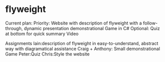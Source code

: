 # flyweight
Current plan:
Priority:
Website with description of flyweight with a follow-through, dynamic presentation
demonstrational Game in C#
Optional:
Quiz at bottom for quick summary
Video

Assignments
Iain:description of flyweight in easy-to-understand, abstract way with diagramatical assistance
Craig + Anthony: Small demonstrational Game 
Peter:Quiz
Chris:Style the website
